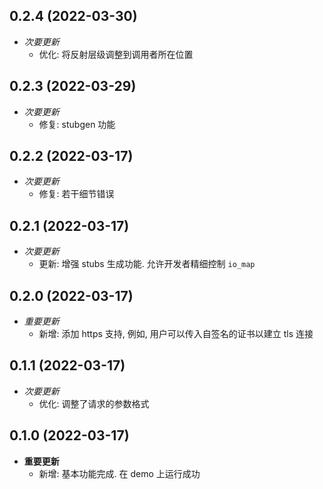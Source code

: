 ## 0.2.4 (2022-03-30)

- *次要更新*
    - 优化: 将反射层级调整到调用者所在位置

## 0.2.3 (2022-03-29)

- *次要更新*
    - 修复: stubgen 功能

## 0.2.2 (2022-03-17)

- *次要更新*
    - 修复: 若干细节错误

## 0.2.1 (2022-03-17)

- *次要更新*
    - 更新: 增强 stubs 生成功能. 允许开发者精细控制 `io_map`

## 0.2.0 (2022-03-17)

- *重要更新*
    - 新增: 添加 https 支持, 例如, 用户可以传入自签名的证书以建立 tls 连接

## 0.1.1 (2022-03-17)

- *次要更新*
    - 优化: 调整了请求的参数格式

## 0.1.0 (2022-03-17)

- **重要更新**
    - 新增: 基本功能完成. 在 demo 上运行成功
